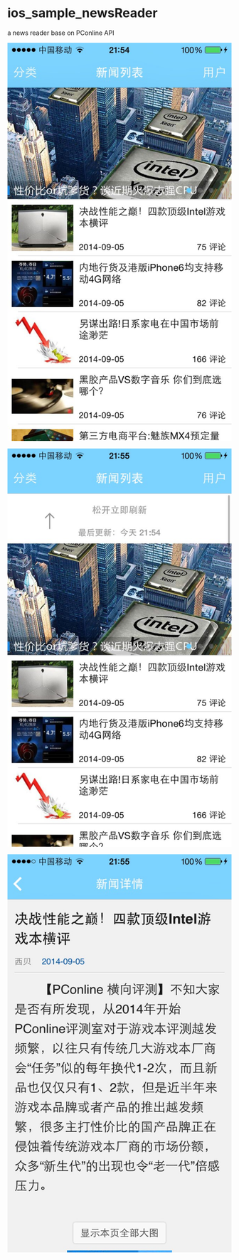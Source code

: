 ios_sample_newsReader
=====================

a news reader base on PConline API 


![Alt text](https://raw.githubusercontent.com/bennya8/ios_sample_newsReader/master/Screenshots/IMG_0578.jpg)

![Alt text](https://raw.githubusercontent.com/bennya8/ios_sample_newsReader/master/Screenshots/IMG_0579.jpg)

![Alt text](https://raw.githubusercontent.com/bennya8/ios_sample_newsReader/master/Screenshots/IMG_0580.jpg)
